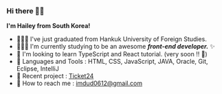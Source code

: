 ### Hi there 🙌🏻
__I'm Hailey from South Korea!__
- 👩🏻‍🎓  I've just graduated from Hankuk University of Foreign Studies.
- 👩🏻‍💻  I'm currently studying to be an awesome ___front-end developer.___ ✨
- 🌱  I'm looking to learn TypeScript and React tutorial. (very soon !! 🚀)
- 🔮  Languages and Tools : HTML, CSS, JavaScript, JAVA, Oracle, Git, Eclipse, IntelliJ
- 🔗  Recent project : [Ticket24](https://github.com/haileychoi15/ticket24-booking)
- 📩  How to reach me : imdud0612@gmail.com 
